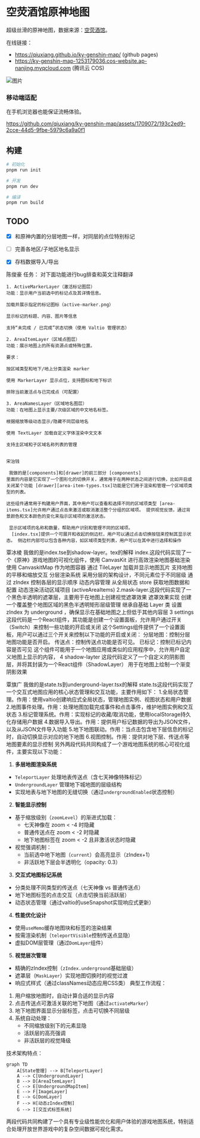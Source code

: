 # 空荧酒馆原神地图

超级丝滑的原神地图，数据来源：[空荧酒馆](https://yuanshen.site/docs/)。

在线链接：

- https://qiuxiang.github.io/ky-genshin-map/ (github pages)
- https://ky-genshin-map-1253179036.cos-website.ap-nanjing.myqcloud.com (腾讯云 COS)

![图片](https://github.com/qiuxiang/ky-genshin-map/assets/1709072/2ea4b8e7-1978-4b95-a353-cc712a01b21e)

### 移动端适配

在手机浏览器也能保证流畅体验。

https://github.com/qiuxiang/ky-genshin-map/assets/1709072/193c2ed9-2cce-44d5-9fbe-5979c6a9a0f1

## 构建

```bash
# 初始化
pnpm run init

# 开发
pnpm run dev

# 编译
pnpm run build
```

## TODO

- [x] 和原神内置的分层地图一样，对同层的点位特别标记
- [ ] 完善各地区/子地区地名显示
- [x] 存档数据导入/导出


陈俊豪 任务：
    对下面功能进行bug排查和英文注释翻译

    1. ActiveMarkerLayer（激活标记图层）
    功能：显示用户当前选中的标记点及其详情信息。

    加载并展示指定的标记图标（active-marker.png）

    显示标记的标题、内容、图片等信息

    支持“未完成 / 已完成”状态切换（使用 Valtio 管理状态）

    2. AreaItemLayer（区域点图层）
    功能：展示地图上的所有资源点或特殊位置。

    要求：

    按区域类型和地下/地上分类渲染 marker

    使用 MarkerLayer 显示点位，支持图标和地下标识

    排除当前激活点与已完成点（可配置）

    3. AreaNamesLayer（区域地名图层）
    功能：在地图上显示主要/次级区域的中文地名标签。

    根据缩放等级动态显示/隐藏不同层级地名

    使用 TextLayer 加载自定义字体渲染中文文本

    支持主区域和子区域名称列表的管理


    宋治钱 

     我做的是[components]和[drawer]的前三部分 [components] 
    里面的内容是它实现了一个图形化的切换开关，通常用于在两种状态之间进行切换，比如开启或关闭某个功能 [drawer][area-item-types.tsx]功能是它们用于渲染和管理一个区域项类型的列表。

    这些组件通常用于构建用户界面，其中用户可以查看和选择不同的区域项类型 [area-items.tsx]允许用户通过点击来激活或取消激活整个分组的区域项。 提供视觉反馈，通过背景颜色和文本颜色的变化来指示区域项的激活状态。
    
     显示区域项的名称和数量，帮助用户识别和管理不同的区域项。
      [index.tsx]提供一个可展开和收起的侧边栏，用户可以通过点击切换按钮来控制其显示状态。 侧边栏内部可以包含各种内容，如区域项类型列表，用户可以在其中进行选择和操作



覃冰棱
我做的是index.tse到shadow-layer。tex的解释
index.这段代码实现了一个《原神》游戏地图的可视化组件，使用 CanvasKit 进行高效渲染地图基础渲染
使用 CanvaskitMap 作为地图容器
通过 TileLayer 加载并显示地图瓦片
支持地图的平移和缩放交互
分层渲染系统
采用分层的架构设计，不同元素位于不同层级
通过 zIndex 控制各层的显示顺序
动态内容管理
从全局状态 store 获取地图数据和配置
动态渲染活动区域项目 (activeAreaItems)
2.mask-layer.这段代码实现了一个黑色半透明的遮罩层，主要用于在地图上创建视觉遮罩效果
遮罩效果实现 创建一个覆盖整个地图区域的黑色半透明矩形层级管理
继承自基础 Layer 类
设置 zIndex 为 underground ，确保显示在基础地图之上但低于其他内容层
3 settings 这段代码是一个React组件，其功能是创建一个设置面板，允许用户通过开关（Switch）来控制一些功能的开启或关闭
这个Settings组件提供了一个设置面板，用户可以通过三个开关来控制以下功能的开启或关闭：
分层地图：控制分层地图功能是否开启。
传送点：控制传送点功能是否可见。
已标记：控制已标记内容是否可见
这个组件可能用于一个地图应用或类似的应用程序中，允许用户自定义地图上显示的内容，
4 shadow-layter 这段代码定义了一个自定义的阴影图层，并将其封装为一个React组件（ShadowLayer）
用于在地图上绘制一个渐变阴影效果  




覃旗广
我做的是state.ts到underground-layer.tsx的解释
state.ts这段代码实现了一个交互式地图应用的核心状态管理和交互功能，主要作用如下：
1.全局状态管理。作用：使用valtio创建响应式全局状态，管理地图实例、视图状态和用户数据
2.地图事件处理。作用：处理地图加载完成事件和点击事件，维护地图实例和交互状态
3.标记管理系统。作用：实现标记的收藏/取消功能，使用localStorage持久化存储用户数据
4.数据导入导出。作用：提供用户标记数据的导出为JSON文件，以及从JSON文件导入功能
5.地下地图联动。作用：当点击包含地下层信息的标记时，自动切换显示对应的地下地图
6.视图控制。作用：提供对地下层、传送点等地图要素的显示控制
另外两段代码共同构成了一个游戏地图系统的核心可视化组件，主要实现以下功能：
1. **多层地图渲染系统**
- `TeleportLayer` 处理地表传送点（含七天神像特殊标记）
- `UndergroundLayer` 管理地下城地图的层级结构
- 实现地表与地下地图的无缝切换（通过`undergroundEnabled`状态控制）
2. **智能显示控制**
- 基于缩放级别（`zoomLevel`）的渐进式加载：
  - 七天神像在 zoom < -4 时隐藏
  - 普通传送点在 zoom < -2 时隐藏
  - 地下地图标签在 zoom < -2 且非激活状态时隐藏
- 视觉强调机制：
  - 当前选中地下地图（`current`）会高亮显示（zIndex+1）
  - 非活跃地下层会半透明化（opacity: 0.3）
3. **交互式地图标记系统**
- 分类处理不同类型的传送点（七天神像 vs 普通传送点）
- 地下地图标签的点击交互（点击切换当前活跃层）
- 动态状态管理（通过valtio的useSnapshot实现响应式更新）
4. **性能优化设计**
- 使用`useMemo`缓存地图块和标签的渲染结果
- 按需渲染机制（`teleportVisible`控制传送点显隐）
- 虚拟DOM层管理（通过`DomLayer`组件）
5. **视觉层次管理**
- 精确的zIndex控制（`zIndex.underground`基础层级）
- 遮罩层（`MaskLayer`）实现地图切换时的视觉过渡
- 响应式样式（通过classNames动态应用CSS类）
典型工作流程：
1. 用户缩放地图时，自动计算合适的显示内容
2. 点击传送点可激活关联的地下地图（通过`activateMarker`）
3. 地下地图界面显示分层标签，点击可切换不同层级
4. 系统自动处理：
   - 不同缩放级别下的元素显隐
   - 活跃层的高亮强调
   - 非活跃层的视觉降级

技术架构特点：
```mermaid
graph TD
    A[State管理] --> B[TeleportLayer]
    A --> C[UndergroundLayer]
    B --> D[AreaItemLayer]
    C --> E[UndergroundMapItem]
    E --> F[ImageLayer]
    E --> G[DomLayer]
    F --> H[动态zIndex控制]
    G --> I[交互式标签系统]
```
两段代码共同构建了一个具有专业级性能优化和用户体验的游戏地图系统，特别适合处理开放世界游戏中的复杂空间数据可视化需求。

